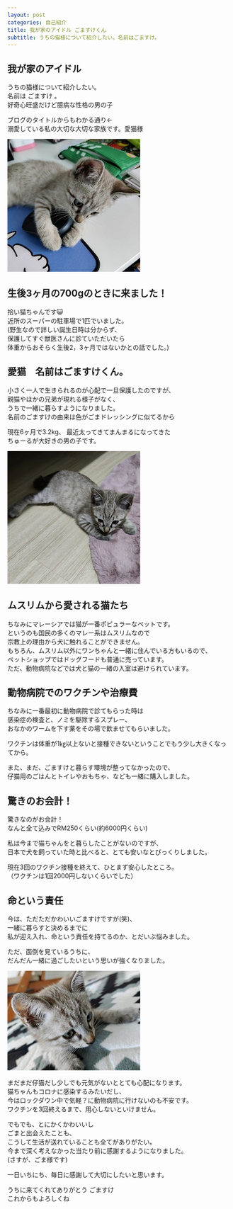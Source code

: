 ```yaml
---
layout: post
categories: 自己紹介
title: 我が家のアイドル ごますけくん
subtitle: うちの猫様について紹介したい。名前はごますけ。
---
```

## 我が家のアイドル<br>
うちの猫様について紹介したい。<br>
名前は ごますけ 。<br>
好奇心旺盛だけど臆病な性格の男の子<br>

ブログのタイトルからもわかる通り←<br>
溺愛している私の大切な大切な家族です。愛猫様<br>

![かわいいごま](/assets/img/2021-06-16-4/マウスとゴマ.jpg)

## 生後3ヶ月の700gのときに来ました！<br>
拾い猫ちゃんです😺<br>
近所のスーパーの駐車場で1匹でいました。<br>
(野生なので詳しい誕生日時は分からず、<br>
保護してすぐ獣医さんに診ていただいたら<br>
体重からおそらく生後2，3ヶ月ではないかとの話でした。)<br>


## 愛猫　名前はごますけくん。

小さく一人で生きられるのが心配で一旦保護したのですが、<br>
親猫やほかの兄弟が現れる様子がなく、<br>
うちで一緒に暮らすようになりました。<br>
名前のごますけの由来は色がごまドレッシングに似てるから<br>

現在6ヶ月で3.2kg、
最近太ってきてまんまるになってきた<br>
ちゅーるが大好きの男の子です。

![来たばかりのゴマ助](/assets/img/2021-06-16-4/来たばかりのゴマ助.jpg)

## ムスリムから愛される猫たち
ちなみにマレーシアでは猫が一番ポピュラーなペットです。<br>
というのも国民の多くのマレー系はムスリムなので<br>
宗教上の理由から犬に触れることができません。<br>
もちろん、ムスリム以外にワンちゃんと一緒に住んでいる方もいるので、<br>
ペットショップではドッグフードも普通に売っています。<br>
ただ、動物病院などでは犬と猫の一緒の入室は避けられています。<br>

## 動物病院でのワクチンや治療費

ちなみに一番最初に動物病院で診てもらった時は<br>
感染症の検査と、ノミを駆除するスプレー、<br>
おなかのワームを下す薬をその場で飲ませてもらいました。<br>

ワクチンは体重が1㎏以上ないと接種できないということでもう少し大きくなってから。<br>

また、まだ、ごますけと暮らす環境が整ってなかったので、<br>
仔猫用のごはんとトイレやおもちゃ、なども一緒に購入しました。<br>

## 驚きのお会計！
驚きなのがお会計！<br>
なんと全て込みでRM250くらい(約6000円くらい)<br>

私は今まで猫ちゃんをと暮らしたことがないのですが、<br>
日本で犬を飼っていた時と比べると、とても安いなとびっくりしました。<br>

現在3回のワクチン接種を終えて、ひとまず安心したところ。<br>
（ワクチンは1回2000円しないくらいでした）<br>

## 命という責任

今は、ただただかわいいごますけですが(笑)、<br>
一緒に暮らすと決めるまでに<br>
私が迎え入れ、命という責任を持てるのか、とだいぶ悩みました。<br>

ただ、面倒を見ているうちに、<br>
だんだん一緒に過ごしたいという思いが強くなりました。<br>

![小さいごますけ](/assets/img/2021-06-16-4/小さいごますけ.jpg)


まだまだ仔猫だし少しでも元気がないととても心配になります。<br>
猫ちゃんもコロナに感染するみたいだし、<br>
今はロックダウン中で気軽？に動物病院に行けないのも不安です。<br>
ワクチンを3回終えるまで、用心しないといけません。

でもでも、とにかくかわいいし<br>
ごまと出会えたことも、<br>
こうして生活が送れていることも全てがありがたい。<br>
今まで深く考えなかった当たり前に感謝するようになりました。<br>
(さすが、ごま様です)

一日いちにち、毎日に感謝して大切にしたいと思います。<br>

うちに来てくれてありがとう ごますけ<br>
これからもよろしくね


